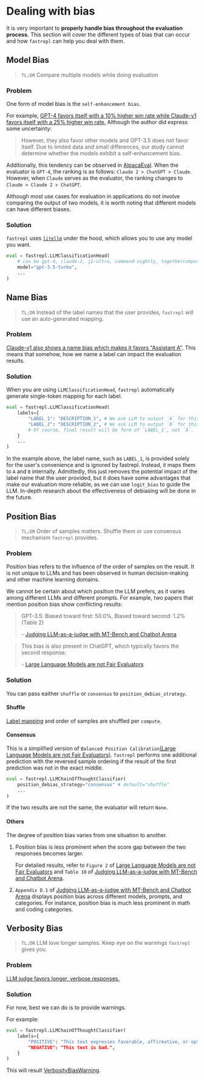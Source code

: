 # Dealing with bias
It is very important to **properly handle bias throughout the evaluation process.** This section will cover the different types of bias that can occur and how `fastrepl` can help you deal with them.

## Model Bias
> `TL;DR` Compare multiple models while doing evaluation
### Problem
One form of model bias is the `self-enhancement bias`.

For example, [GPT-4 favors itself with a 10% higher win rate while Claude-v1 favors itself with a 25% higher win rate.](https://arxiv.org/pdf/2306.05685.pdf) Although the author did express some uncertainty:

> However, they also favor other models and GPT-3.5 does not favor itself. Due to limited data and small differences, our study cannot determine whether the models exhibit a self-enhancement bias.

Additionally, this tendency can be observed in [AlpacaEval](https://tatsu-lab.github.io/alpaca_eval/). When the evaluator is `GPT-4`, the ranking is as follows: `Claude 2 > ChatGPT > Claude`. However, when `Claude` serves as the evaluator, the ranking changes to `Claude > Claude 2 > ChatGPT`.

Although most use cases for evaluation in applications do not involve comparing the output of two models, it is worth noting that different models can have different biases.

### Solution
`fastrepl` uses [`litellm`](https://github.com/BerriAI/litellm) under the hood, which allows you to use any model you want.

```python
eval = fastrepl.LLMClassificationHead(
    # can be gpt-4, claude-2, j2-ultra, command-nightly, togethercomputer/llama-2-70b-chat and more...
    model="gpt-3.5-turbo",
    ...
)
```

## Name Bias
> `TL;DR` Instead of the label names that the user provides, `fastrepl` will use an auto-generated mapping.

### Problem
[Claude-v1 also shows a name bias which makes it favors "Assistant A"](https://arxiv.org/pdf/2306.05685.pdf). This means that somehow, how we name a label can impact the evaluation results.

### Solution
When you are using `LLMClassificationHead`, `fastrepl` automatically generate single-token mapping for each label.

```python
eval = fastrepl.LLMClassificationHead(
    labels={
        "LABEL_1": "DESCRIPTION_1", # We ask LLM to output `A` for this
        "LABEL_2": "DESCRIPTION_2", # We ask LLM to output `B` for this
        # Of course, final result will be form of `LABEL_1`, not `A`.
    }
    ...
)
```

In the example above, the label name, such as `LABEL_1`, is provided solely for the user's convenience and is ignored by fastrepl. Instead, it maps them to `A` and `B` internally. Admittedly, this just removes the potential impact of the label name that the user provided, but it does have some advantages that make our evaluation more reliable, as we can use `logit_bias` to guide the LLM. In-depth research about the effectiveness of debiasing will be done in the future.

## Position Bias
> `TL;DR` Order of samples matters. Shuffle them or use consensus mechanism `fastrepl` provides.
### Problem
Position bias refers to the influence of the order of samples on the result. It is not unique to LLMs and has been observed in human decision-making and other machine learning domains.

We cannot be certain about which position the LLM prefers, as it varies among different LLMs and different prompts. For example, two papers that mention position bias show conflicting results:

> GPT-3.5: Biased toward first: 50.0%, Biased toward second: 1.2% (Table 2)
>
> \- [Judging LLM-as-a-judge with MT-Bench and Chatbot Arena](https://arxiv.org/pdf/2306.05685.pdf)


> This bias is also present in ChatGPT, which typically favors the second response.
>
> \- [Large Language Models are not Fair Evaluators](https://arxiv.org/pdf/2305.17926.pdf)


### Solution
You can pass eaither `shuffle` or `consensus` to `position_debias_strategy`.

#### Shuffle
[Label mapping](#name-bias) and order of samples are shuffled per `compute`.

#### Consensus
This is a simplified version of `Balanced Position Calibration`[(Large Language Models are not Fair Evaluators)](https://arxiv.org/pdf/2305.17926.pdf). `fastrepl` performs one additional prediction with the reversed sample ordering if the result of the first prediction was not in the exact middle.

```python
eval = fastrepl.LLMChainOfThoughtClassifier(
    position_debias_strategy="consensus" # default="shuffle"
    ...
)
```

If the two results are not the same, the evaluator will return `None`.

#### Others
The degree of position bias varies from one situation to another.

1. Position bias is less prominent when the score gap between the two responses becomes larger.

    For detailed results, refer to `Figure 2` of [Large Language Models are not Fair Evaluators](https://arxiv.org/pdf/2305.17926.pdf) and `Table 10` of [Judging LLM-as-a-judge with MT-Bench and Chatbot Arena](https://arxiv.org/pdf/2306.05685.pdf).

2. `Appendix D.1` of [Judging LLM-as-a-judge with MT-Bench and Chatbot Arena](https://arxiv.org/pdf/2306.05685.pdf) displays position bias across different models, prompts, and categories. For instance, position bias is much less prominent in math and coding categories.


## Verbosity Bias
> `TL;DR` LLM love longer samples. Keep eye on the warnings `fastrepl` gives you.
### Problem
[LLM judge favors longer, verbose responses.](https://arxiv.org/pdf/2306.05685.pdf)

### Solution
For now, best we can do is to provide warnings.

For example:

```python
eval = fastrepl.LLMChainOfThoughtClassifier(
    labels={
        "POSITIVE": "This text expresses favorable, affirmative, or optimistic sentiments, conveying a sense of happiness, satisfaction, or positivity in its tone and content."",
        "NEGATIVE": "This text is bad.",
    }
)
```

This will result [VerbosityBiasWarning](miscellaneous/warnings_and_errors.md#verbositybias).
